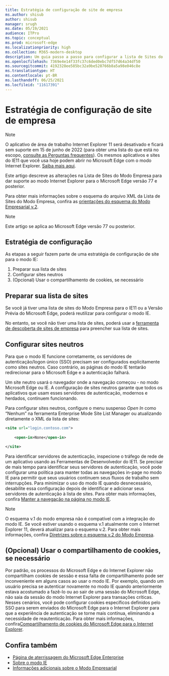 ```yaml
---
title: Estratégia de configuração de site de empresa
ms.author: shisub
author: shisub
manager: srugh
ms.date: 05/19/2021
audience: ITPro
ms.topic: conceptual
ms.prod: microsoft-edge
ms.localizationpriority: high
ms.collection: M365-modern-desktop
description: Um guia passo a passo para configurar a lista de Sites do Modo Empresa para o modo Internet Explorer.
ms.openlocfilehash: 7369e4e14f33fc37c6ded0ebc7df57d64a34df50
ms.sourcegitcommit: 4192328ee585bc32a9be528766b8a5a98e046c8e
ms.translationtype: HT
ms.contentlocale: pt-BR
ms.lasthandoff: 06/25/2021
ms.locfileid: "11617391"
---
```

# <a name="enterprise-site-configuration-strategy"></a>Estratégia de configuração de site de empresa

>[!Note]
> O aplicativo de área de trabalho Internet Explorer 11 será desativado e ficará sem suporte em 15 de junho de 2022 (para obter uma lista do que está no escopo, [consulte as Perguntas frequentes](https://techcommunity.microsoft.com/t5/windows-it-pro-blog/internet-explorer-11-desktop-app-retirement-faq/ba-p/2366549)). Os mesmos aplicativos e sites do IE11 que você usa hoje podem abrir no Microsoft Edge com o modo Internet Explorer. [Saiba mais aqui](https://blogs.windows.com/windowsexperience/2021/05/19/the-future-of-internet-explorer-on-windows-10-is-in-microsoft-edge/).

Este artigo descreve as alterações na Lista de Sites do Modo Empresa para dar suporte ao modo Internet Explorer para o Microsoft Edge versão 77 e posterior.

Para obter mais informações sobre o esquema do arquivo XML da Lista de Sites do Modo Empresa, confira as [orientações do esquema do Modo Empresarial v.2](/internet-explorer/ie11-deploy-guide/enterprise-mode-schema-version-2-guidance).

> [!NOTE]
> Este artigo se aplica ao Microsoft Edge versão 77 ou posterior.
<!--
## Updated schema elements

The following table describes the \<open-in app\> element added to the v.2 of the Enterprise Mode schema:

| **Element** | **Description** |
| --- | --- |
| \<open-in app="**true**"\> | A child element that controls what browser is used for sites. This element is required for sites that need to **open in IE11**.|

**Example:**

``` xml
<site url="contoso.com">

  <open-in app="true">IE11</open-in>

</site>
```

The following table shows the possible values of the \<open-in\> element:

| **Value** | **Description** |
| --- | --- |
| **\<open-in\>IE11\</open-in\>** | Opens the site in IE mode or a full IE11 window. To enable IE mode, see [Configure IE mode policies](./edge-ie-mode-policies.md)|
| **\<open-in app="**true**"\>IE11\</open-in\>** | Opens the site in a full IE11 window |
| **\<open-in\>MSEdge\</open-in\>** | Opens the site in Microsoft Edge |
| **\<open-in\>None or not specified\</open-in\>** | Opens the site in the default browser or in the browser where the user navigated to the site. |
|**\<open-in\>Configurable\</open-in\>** | Allows the site to participate in IE mode engine determination. To learn more, see [Learn about Configurable sites in IE mode](edge-learnmore-configurable-sites-ie-mode.md).  |

>[!NOTE]
> The attribute app=**"true"** is only recognized when associated to _'open-in' IE11_. Adding it to the other 'open-in' elements won't change browser behavior.   -->

## <a name="configuration-strategy"></a>Estratégia de configuração

As etapas a seguir fazem parte de uma estratégia de configuração de site para o modo IE:
1. Preparar sua lista de sites
2. Configurar sites neutros
3. (Opcional) Usar o compartilhamento de cookies, se necessário

<!--
Step 1.  – if you don’t have one use Site Discovery Step-by-Step
Step 2 – Neutral sites + sticky mode
        Use more examples and explain sticky mode better
Step 3 – If that doesn’t cover your needs, then use Cookie sharing -->

## <a name="prepare-your-site-list"></a>Preparar sua lista de sites

Se você já tiver uma lista de sites do Modo Empresa para o IE11 ou a Versão Prévia do Microsoft Edge, poderá reutilizar para configurar o modo IE.

No entanto, se você não tiver uma lista de sites, poderá usar a [ferramenta de descoberta de sites de empresa](/deployedge/edge-ie-mode-site-discovery) para preencher sua lista de sites.

## <a name="configure-neutral-sites"></a>Configurar sites neutros

Para que o modo IE funcione corretamente, os servidores de autenticação/logon único (SSO) precisam ser configurados explicitamente como sites neutros. Caso contrário, as páginas do modo IE tentarão redirecionar para o Microsoft Edge e a autenticação falhará.

Um site neutro usará o navegador onde a navegação começou - no modo Microsoft Edge ou IE. A configuração de sites neutros garante que todos os aplicativos que usam esses servidores de autenticação, modernos e herdados, continuem funcionando.

Para configurar sites neutros, configure o menu suspenso *Open In* como “Nenhum” na ferramenta Enterprise Mode Site List Manager ou atualizando diretamente o XML da lista de sites:

``` xml
<site url="login.contoso.com">
   
    <open-in>None</open-in>

</site>
```

Para identificar servidores de autenticação, inspecione o tráfego de rede de um aplicativo usando as Ferramentas de Desenvolvedor do IE11. Se precisar de mais tempo para identificar seus servidores de autenticação, você pode configurar uma política para manter todas as navegações in-page no modo IE para permitir que seus usuários continuem seus fluxos de trabalho sem interrupções. Para minimizar o uso do modo IE quando desnecessário, desabilite essa configuração depois de identificar e adicionar seus servidores de autenticação à lista de sites. Para obter mais informações, confira [Manter a navegação na página no modo IE](/deployedge/edge-learnmore-inpage-nav).

>[!NOTE]
   >O esquema v.1 do modo empresa não é compatível com a integração do modo IE. Se você estiver usando o esquema v.1 atualmente com o Internet Explorer 11, deverá atualizar para o esquema v.2. Para obter mais informações, confira [Diretrizes sobre o esquema v.2 do Modo Empresa](/internet-explorer/ie11-deploy-guide/enterprise-mode-schema-version-2-guidance).

## <a name="optional-use-cookie-sharing-if-necessary"></a>(Opcional) Usar o compartilhamento de cookies, se necessário

Por padrão, os processos do Microsoft Edge e do Internet Explorer não compartilham cookies de sessão e essa falta de compartilhamento pode ser inconveniente em alguns casos ao usar o modo IE. Por exemplo, quando um usuário precisa se autenticar novamente no modo IE quando anteriormente estava acostumado a fazê-lo ou ao sair de uma sessão do Microsoft Edge, não saia da sessão do modo Internet Explorer para transações críticas. Nesses cenários, você pode configurar cookies específicos definidos pelo SSO para serem enviados do Microsoft Edge para o Internet Explorer para que a experiência de autenticação se torne mais contínua, eliminando a necessidade de reautenticação. Para obter mais informações, confira[Compartilhamento de cookies do Microsoft Edge para o Internet Explorer](/deployedge/edge-ie-mode-add-guidance-cookieshare).

## <a name="see-also"></a>Confira também

- [Página de aterrissagem do Microsoft Edge Enterprise](https://aka.ms/EdgeEnterprise)
- [Sobre o modo IE](./edge-ie-mode.md)
- [Informações adicionais sobre o Modo Empresarial](/internet-explorer/ie11-deploy-guide/enterprise-mode-overview-for-ie11)

